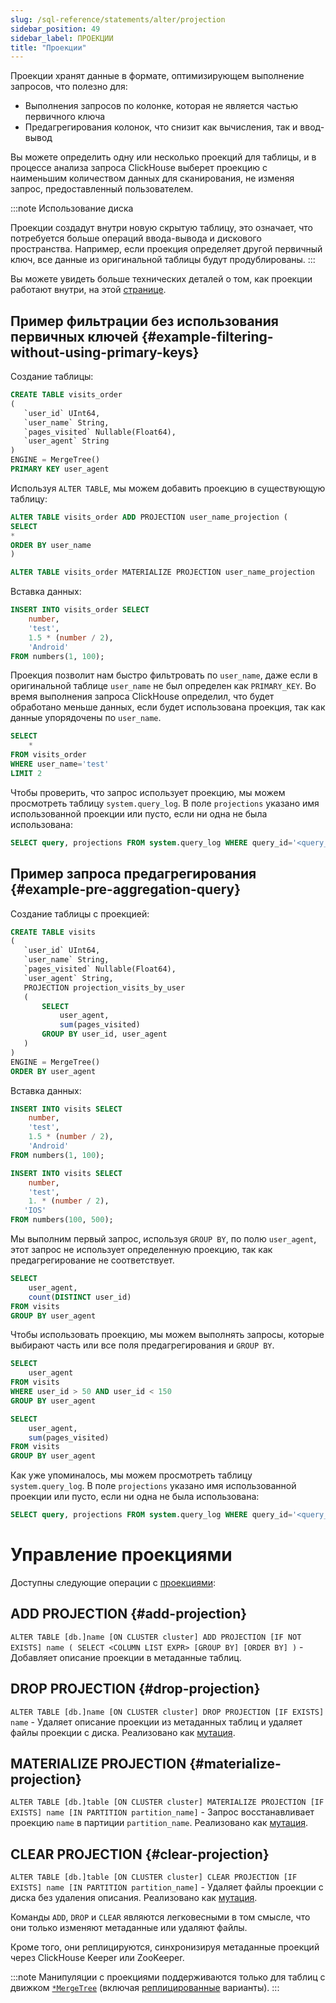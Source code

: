 ```yaml
---
slug: /sql-reference/statements/alter/projection
sidebar_position: 49
sidebar_label: ПРОЕКЦИИ
title: "Проекции"
---
```


Проекции хранят данные в формате, оптимизирующем выполнение запросов, что полезно для:
- Выполнения запросов по колонке, которая не является частью первичного ключа
- Предагрегирования колонок, что снизит как вычисления, так и ввод-вывод

Вы можете определить одну или несколько проекций для таблицы, и в процессе анализа запроса ClickHouse выберет проекцию с наименьшим количеством данных для сканирования, не изменяя запрос, предоставленный пользователем.

:::note Использование диска

Проекции создадут внутри новую скрытую таблицу, это означает, что потребуется больше операций ввода-вывода и дискового пространства. Например, если проекция определяет другой первичный ключ, все данные из оригинальной таблицы будут продублированы.
:::

Вы можете увидеть больше технических деталей о том, как проекции работают внутри, на этой [странице](/guides/best-practices/sparse-primary-indexes.md/#option-3-projections).

## Пример фильтрации без использования первичных ключей {#example-filtering-without-using-primary-keys}

Создание таблицы:
```sql
CREATE TABLE visits_order
(
   `user_id` UInt64,
   `user_name` String,
   `pages_visited` Nullable(Float64),
   `user_agent` String
)
ENGINE = MergeTree()
PRIMARY KEY user_agent
```
Используя `ALTER TABLE`, мы можем добавить проекцию в существующую таблицу:
```sql
ALTER TABLE visits_order ADD PROJECTION user_name_projection (
SELECT
*
ORDER BY user_name
)

ALTER TABLE visits_order MATERIALIZE PROJECTION user_name_projection
```
Вставка данных:
```sql
INSERT INTO visits_order SELECT
    number,
    'test',
    1.5 * (number / 2),
    'Android'
FROM numbers(1, 100);
```

Проекция позволит нам быстро фильтровать по `user_name`, даже если в оригинальной таблице `user_name` не был определен как `PRIMARY_KEY`.
Во время выполнения запроса ClickHouse определил, что будет обработано меньше данных, если будет использована проекция, так как данные упорядочены по `user_name`.
```sql
SELECT
    *
FROM visits_order
WHERE user_name='test'
LIMIT 2
```

Чтобы проверить, что запрос использует проекцию, мы можем просмотреть таблицу `system.query_log`. В поле `projections` указано имя использованной проекции или пусто, если ни одна не была использована:
```sql
SELECT query, projections FROM system.query_log WHERE query_id='<query_id>'
```

## Пример запроса предагрегирования {#example-pre-aggregation-query}

Создание таблицы с проекцией:
```sql
CREATE TABLE visits
(
   `user_id` UInt64,
   `user_name` String,
   `pages_visited` Nullable(Float64),
   `user_agent` String,
   PROJECTION projection_visits_by_user
   (
       SELECT
           user_agent,
           sum(pages_visited)
       GROUP BY user_id, user_agent
   )
)
ENGINE = MergeTree()
ORDER BY user_agent
```
Вставка данных:
```sql
INSERT INTO visits SELECT
    number,
    'test',
    1.5 * (number / 2),
    'Android'
FROM numbers(1, 100);
```
```sql
INSERT INTO visits SELECT
    number,
    'test',
    1. * (number / 2),
   'IOS'
FROM numbers(100, 500);
```
Мы выполним первый запрос, используя `GROUP BY`, по полю `user_agent`, этот запрос не использует определенную проекцию, так как предагрегирование не соответствует.
```sql
SELECT
    user_agent,
    count(DISTINCT user_id)
FROM visits
GROUP BY user_agent
```

Чтобы использовать проекцию, мы можем выполнять запросы, которые выбирают часть или все поля предагрегирования и `GROUP BY`.
```sql
SELECT
    user_agent
FROM visits
WHERE user_id > 50 AND user_id < 150
GROUP BY user_agent
```
```sql
SELECT
    user_agent,
    sum(pages_visited)
FROM visits
GROUP BY user_agent
```

Как уже упоминалось, мы можем просмотреть таблицу `system.query_log`. В поле `projections` указано имя использованной проекции или пусто, если ни одна не была использована:
```sql
SELECT query, projections FROM system.query_log WHERE query_id='<query_id>'
```


# Управление проекциями

Доступны следующие операции с [проекциями](/engines/table-engines/mergetree-family/mergetree.md/#projections):

## ADD PROJECTION {#add-projection}

`ALTER TABLE [db.]name [ON CLUSTER cluster] ADD PROJECTION [IF NOT EXISTS] name ( SELECT <COLUMN LIST EXPR> [GROUP BY] [ORDER BY] )` - Добавляет описание проекции в метаданные таблиц.

## DROP PROJECTION {#drop-projection}

`ALTER TABLE [db.]name [ON CLUSTER cluster] DROP PROJECTION [IF EXISTS] name` - Удаляет описание проекции из метаданных таблиц и удаляет файлы проекции с диска. Реализовано как [мутация](/sql-reference/statements/alter/index.md#mutations).

## MATERIALIZE PROJECTION {#materialize-projection}

`ALTER TABLE [db.]table [ON CLUSTER cluster] MATERIALIZE PROJECTION [IF EXISTS] name [IN PARTITION partition_name]` - Запрос восстанавливает проекцию `name` в партиции `partition_name`. Реализовано как [мутация](/sql-reference/statements/alter/index.md#mutations).

## CLEAR PROJECTION {#clear-projection}

`ALTER TABLE [db.]table [ON CLUSTER cluster] CLEAR PROJECTION [IF EXISTS] name [IN PARTITION partition_name]` - Удаляет файлы проекции с диска без удаления описания. Реализовано как [мутация](/sql-reference/statements/alter/index.md#mutations).

Команды `ADD`, `DROP` и `CLEAR` являются легковесными в том смысле, что они только изменяют метаданные или удаляют файлы.

Кроме того, они реплицируются, синхронизируя метаданные проекций через ClickHouse Keeper или ZooKeeper.

:::note
Манипуляции с проекциями поддерживаются только для таблиц с движком [`*MergeTree`](/engines/table-engines/mergetree-family/mergetree.md) (включая [реплицированные](/engines/table-engines/mergetree-family/replication.md) варианты).
:::
